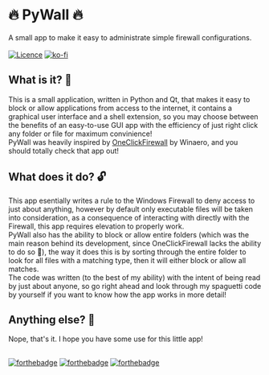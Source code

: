 # 🔥 PyWall 🔥
A small app to make it easy to administrate simple firewall configurations.
<br /><br />
[![Licence](https://img.shields.io/github/license/p-yukusai/PyWall?style=for-the-badge)](https://github.com/p-yukusai/PyWall/blob/main/LICENSE)
[![ko-fi](https://img.shields.io/badge/Donate-Support%20me%20on%20Ko--Fi-red?style=for-the-badge&logo=ko-fi)](https://ko-fi.com/V7V04YLC3)

## What is it? 🔐

This is a small application, written in Python and Qt, that makes it easy to block or allow applications from access to the internet, it contains a graphical user interface and a shell extension, so you may choose between the benefits of an easy-to-use GUI app with the efficiency of just right click any folder or file for maximum convinience! <br />
PyWall was heavily inspired by [OneClickFirewall](https://winaero.com/oneclickfirewall/) by Winaero, and you should totally check that app out!

## What does it do? 🔓
This app esentially writes a rule to the Windows Firewall to deny access to just about anything, however by default only executable files will be taken into consideration, as a consequence of interacting with directly with the Firewall, this app requires elevation to properly work. <br />
PyWall also has the ability to block or allow entire folders (which was the main reason behind its development, since OneClickFirewall lacks the ability to do so 👀), the way it does this is by sorting through the entire folder to look for all files with a matching type, then it will either block or allow all matches. <br />
The code was written (to the best of my ability) with the intent of being read by just about anyone, so go right ahead and look through my spaguetti code by yourself if you want to know how the app works in more detail!

## Anything else? 🚀
Nope, that's it. I hope you have some use for this little app!
## 
[![forthebadge](https://forthebadge.com/images/badges/built-with-love.svg)](https://forthebadge.com)
[![forthebadge](https://forthebadge.com/images/badges/contains-tasty-spaghetti-code.svg)](https://forthebadge.com)
[![forthebadge](https://forthebadge.com/images/badges/made-with-python.svg)](https://forthebadge.com)

